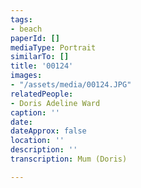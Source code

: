 ```yaml
---
tags:
- beach
paperId: []
mediaType: Portrait
similarTo: []
title: '00124'
images:
- "/assets/media/00124.JPG"
relatedPeople:
- Doris Adeline Ward
caption: ''
date: 
dateApprox: false
location: ''
description: ''
transcription: Mum (Doris)

---
```

